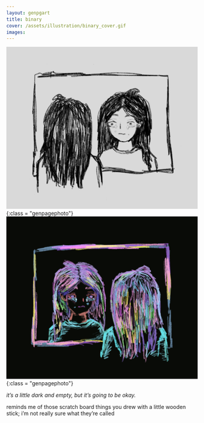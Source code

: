 ```yaml
---
layout: genpgart
title: binary
cover: /assets/illustration/binary_cover.gif
images:
---
```


![downloadimg](/assets/illustration/binary_1.png){:class = "genpagephoto"}
![downloadimg](/assets/illustration/binary_0.png){:class = "genpagephoto"}


*it’s a little dark and empty, but it’s going to be okay.* 

reminds me of those scratch board things you drew with a little wooden stick; i’m not really sure what they’re called
